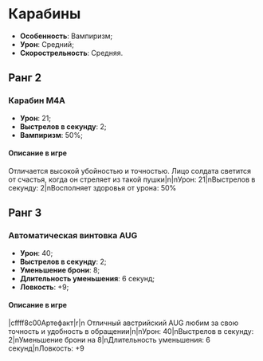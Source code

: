 # Карабины

* **Особенность**: Вампиризм;
* **Урон**: Средний;
* **Скорострельность**: Средняя.

## Ранг 2

### Карабин М4А

* **Урон**: 21;
* **Выстрелов в секунду**: 2;
* **Вампиризм**: 50%;

#### Описание в игре
Отличается высокой убойностью и точностью. Лицо солдата светится от счастья, когда он стреляет из такой пушки|n|nУрон: 21|nВыстрелов в секунду: 2|nВосполняет здоровья от урона: 50%

## Ранг 3

### Автоматическая винтовка AUG

* **Урон**: 40;
* **Выстрелов в секунду**: 2;
* **Уменьшение брони**: 8;
* **Длительность уменьшения**: 6 секунд;
* **Ловкость**: +9;

#### Описание в игре
|cffff8c00Артефакт|r|n Отличный австрийский AUG любим за свою точность и удобность в обращении|n|nУрон: 40|nВыстрелов в секунду: 2|nУменьшение брони на 8|nДлительность уменьшения: 6 секунд|nЛовкость: +9